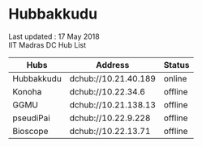 # Hubbakkudu
Last updated : 17 May 2018   
IIT Madras DC Hub List   

Hubs | Address | Status  
--- | --- | ---   
Hubbakkudu  | dchub://10.21.40.189  | online 
Konoha      | dchub://10.22.34.6    | offline
GGMU        | dchub://10.21.138.13  | offline 
pseudiPai   | dchub://10.22.9.228   | offline 
Bioscope    | dchub://10.22.13.71   | offline 

